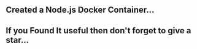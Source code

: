 Created a Node.js Docker Container...
----------------------------------------------------------
If you Found It useful then don't forget to give a star...
----------------------------------------------------------
